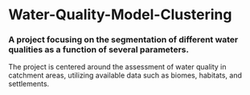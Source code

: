 # Water-Quality-Model-Clustering
### A project focusing on the segmentation of different water qualities as a function of several parameters.
The project is centered around the assessment of water quality in catchment areas, utilizing available data such as biomes, habitats, and settlements. 

